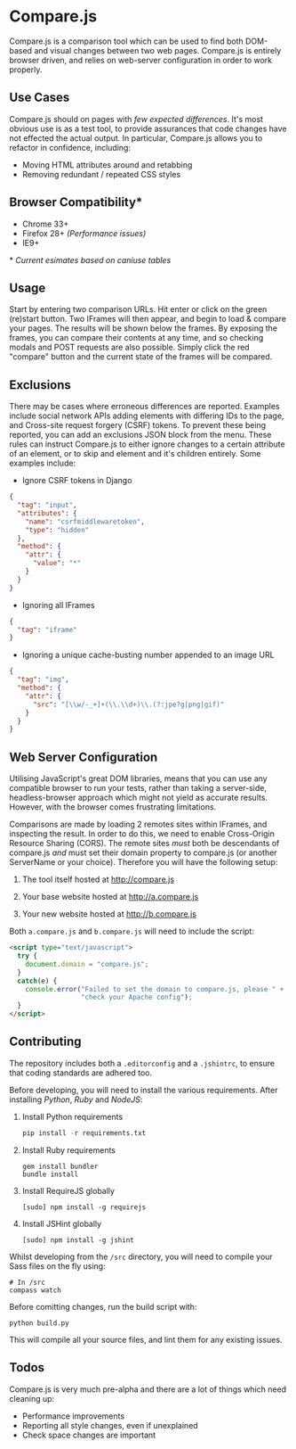 Compare.js
==========

Compare.js is a comparison tool which can be used to find both DOM-based and visual changes between two web pages. Compare.js is entirely browser driven, and relies on web-server configuration in order to work properly.


Use Cases
---------
Compare.js should on pages with *few expected differences*. It's most obvious use is as a test tool, to provide assurances that code changes have not effected the actual output. In particular, Compare.js allows you to refactor in confidence, including:

* Moving HTML attributes around and retabbing
* Removing redundant / repeated CSS styles


Browser Compatibility*
---------------------
* Chrome 33+ 
* Firefox 28+ *(Performance issues)*
* IE9+

\* *Current esimates based on caniuse tables*


Usage
-----
Start by entering two comparison URLs. Hit enter or click on the green (re)start button. Two IFrames will then appear, and begin to load & compare your pages. The results will be shown below the frames. By exposing the frames, you can compare their contents at any time, and so checking modals and POST requests are also possible. Simply click the red "compare" button and the current state of the frames will be compared.

Exclusions
----------
There may be cases where erroneous differences are reported. Examples include social network APIs adding elements with differing IDs to the page, and Cross-site request forgery (CSRF) tokens. To prevent these being reported, you can add an exclusions JSON block from the menu. These rules can instruct Compare.js to either ignore changes to a certain attribute of an element, or to skip and element and it's children entirely. Some examples include:

* Ignore CSRF tokens in Django

```JSON
{
  "tag": "input",
  "attributes": {
    "name": "csrfmiddlewaretoken",
    "type": "hidden"
  },
  "method": {
    "attr": {
      "value": "*"
    }
  }
}
```
    
* Ignoring all IFrames

```JSON
{
  "tag": "iframe"
}
```
    
* Ignoring a unique cache-busting number appended to an image URL

```JSON
{
  "tag": "img",
  "method": {
    "attr": {
      "src": "[\\w/-_+]+(\\.\\d+)\\.(?:jpe?g|png|gif)"
    }
  }
}
```


Web Server Configuration
------------------------
Utilising JavaScript's great DOM libraries, means that you can use any compatible browser to run your tests, rather than taking a server-side, headless-browser approach which might not yield as accurate results. However, with the browser comes frustrating limitations.

Comparisons are made by loading 2 remotes sites within IFrames, and inspecting the result. In order to do this, we need to enable Cross-Origin Resource Sharing (CORS). The remote sites *must* both be descendants of compare.js *and* must set their domain property to compare.js (or another ServerName or your choice). Therefore you will have the following setup:

1) The tool itself hosted at http://compare.js

2) Your base website hosted at http://a.compare.js

3) Your new website hosted at http://b.compare.js

Both `a.compare.js` and `b.compare.js` will need to include the script:

```HTML
<script type="text/javascript">
  try {
    document.domain = "compare.js";
  }
  catch(e) {
    console.error("Failed to set the domain to compare.js, please " +
                  "check your Apache config");
  }
</script>
```


Contributing
------------
The repository includes both a `.editorconfig` and a `.jshintrc`, to ensure that coding standards are adhered too.

Before developing, you will need to install the various requirements. After installing *Python*, *Ruby* and *NodeJS*:
1. Install Python requirements

   ```Python
   pip install -r requirements.txt
   ```
   
2. Install Ruby requirements

    ```Shell
    gem install bundler
    bundle install
    ```
    
3. Install RequireJS globally

    ```Shell
    [sudo] npm install -g requirejs
    ```
    
4. Install JSHint globally

    ```Shell
    [sudo] npm install -g jshint
    ```
    
Whilst developing from the `/src` directory, you will need to compile your Sass files on the fly using:

```Shell
# In /src
compass watch
```

Before comitting changes, run the build script with:
    

```Shell
python build.py
```

This will compile all your source files, and lint them for any existing issues.

Todos
-----
Compare.js is very much pre-alpha and there are a lot of things which need cleaning up:

* Performance improvements
* Reporting all style changes, even if unexplained
* Check space changes are important
